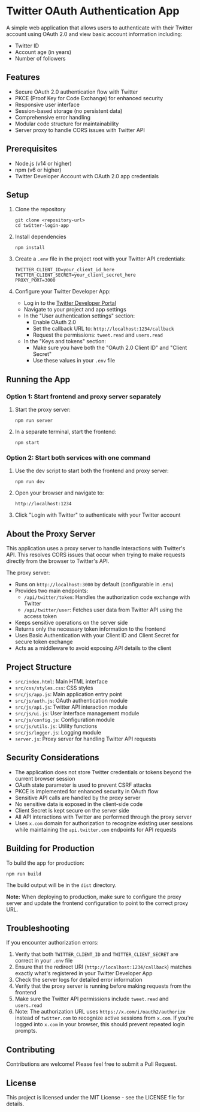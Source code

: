 # Twitter OAuth Authentication App

A simple web application that allows users to authenticate with their Twitter account using OAuth 2.0 and view basic account information including:
- Twitter ID
- Account age (in years)
- Number of followers

## Features

- Secure OAuth 2.0 authentication flow with Twitter
- PKCE (Proof Key for Code Exchange) for enhanced security
- Responsive user interface
- Session-based storage (no persistent data)
- Comprehensive error handling
- Modular code structure for maintainability
- Server proxy to handle CORS issues with Twitter API

## Prerequisites

- Node.js (v14 or higher)
- npm (v6 or higher)
- Twitter Developer Account with OAuth 2.0 app credentials

## Setup

1. Clone the repository
   ```
   git clone <repository-url>
   cd twitter-login-app
   ```

2. Install dependencies
   ```
   npm install
   ```

3. Create a `.env` file in the project root with your Twitter API credentials:
   ```
   TWITTER_CLIENT_ID=your_client_id_here
   TWITTER_CLIENT_SECRET=your_client_secret_here
   PROXY_PORT=3000
   ```

4. Configure your Twitter Developer App:
   - Log in to the [Twitter Developer Portal](https://developer.twitter.com/en/portal/dashboard)
   - Navigate to your project and app settings
   - In the "User authentication settings" section:
     - Enable OAuth 2.0
     - Set the callback URL to: `http://localhost:1234/callback`
     - Request the permissions: `tweet.read` and `users.read`
   - In the "Keys and tokens" section:
     - Make sure you have both the "OAuth 2.0 Client ID" and "Client Secret"
     - Use these values in your `.env` file

## Running the App

### Option 1: Start frontend and proxy server separately

1. Start the proxy server:
   ```
   npm run server
   ```

2. In a separate terminal, start the frontend:
   ```
   npm start
   ```

### Option 2: Start both services with one command

1. Use the dev script to start both the frontend and proxy server:
   ```
   npm run dev
   ```

3. Open your browser and navigate to:
   ```
   http://localhost:1234
   ```

4. Click "Login with Twitter" to authenticate with your Twitter account

## About the Proxy Server

This application uses a proxy server to handle interactions with Twitter's API. This resolves CORS issues that occur when trying to make requests directly from the browser to Twitter's API.

The proxy server:
- Runs on `http://localhost:3000` by default (configurable in .env)
- Provides two main endpoints:
  - `/api/twitter/token`: Handles the authorization code exchange with Twitter
  - `/api/twitter/user`: Fetches user data from Twitter API using the access token
- Keeps sensitive operations on the server side
- Returns only the necessary token information to the frontend
- Uses Basic Authentication with your Client ID and Client Secret for secure token exchange
- Acts as a middleware to avoid exposing API details to the client

## Project Structure

- `src/index.html`: Main HTML interface
- `src/css/styles.css`: CSS styles
- `src/js/app.js`: Main application entry point
- `src/js/auth.js`: OAuth authentication module
- `src/js/api.js`: Twitter API interaction module
- `src/js/ui.js`: User interface management module
- `src/js/config.js`: Configuration module
- `src/js/utils.js`: Utility functions
- `src/js/logger.js`: Logging module
- `server.js`: Proxy server for handling Twitter API requests

## Security Considerations

- The application does not store Twitter credentials or tokens beyond the current browser session
- OAuth state parameter is used to prevent CSRF attacks
- PKCE is implemented for enhanced security in OAuth flow
- Sensitive API calls are handled by the proxy server
- No sensitive data is exposed in the client-side code
- Client Secret is kept secure on the server side
- All API interactions with Twitter are performed through the proxy server
- Uses `x.com` domain for authorization to recognize existing user sessions while maintaining the `api.twitter.com` endpoints for API requests

## Building for Production

To build the app for production:

```
npm run build
```

The build output will be in the `dist` directory.

**Note:** When deploying to production, make sure to configure the proxy server and update the frontend configuration to point to the correct proxy URL.

## Troubleshooting

If you encounter authorization errors:
1. Verify that both `TWITTER_CLIENT_ID` and `TWITTER_CLIENT_SECRET` are correct in your `.env` file
2. Ensure that the redirect URI (`http://localhost:1234/callback`) matches exactly what's registered in your Twitter Developer App
3. Check the server logs for detailed error information
4. Verify that the proxy server is running before making requests from the frontend
5. Make sure the Twitter API permissions include `tweet.read` and `users.read`
6. Note: The authorization URL uses `https://x.com/i/oauth2/authorize` instead of `twitter.com` to recognize active sessions from `x.com`. If you're logged into `x.com` in your browser, this should prevent repeated login prompts.

## Contributing

Contributions are welcome! Please feel free to submit a Pull Request.

## License

This project is licensed under the MIT License - see the LICENSE file for details. 